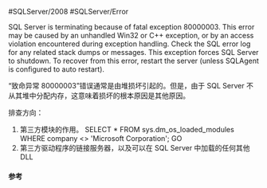 #SQLServer/2008 #SQLServer/Error



SQL Server is terminating because of fatal exception 80000003. This error may be caused by an unhandled Win32 or C++ exception, or by an access violation encountered during exception handling. Check the SQL error log for any related stack dumps or messages. This exception forces SQL Server to shutdown. To recover from this error, restart the server (unless SQLAgent is configured to auto restart).



“致命异常 80000003”错误通常是由堆损坏引起的。但是，由于 SQL Server 不从其堆中分配内存，这意味着损坏的根本原因是其他原因。

排查方向：
1. 第三方模块的作用。
   SELECT * FROM sys.dm_os_loaded_modules WHERE company <> 'Microsoft Corporation';
   GO
2. 第三方驱动程序的链接服务器，以及可以在 SQL Server 中加载的任何其他 DLL



#### 参考
